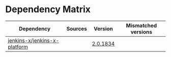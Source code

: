 # Dependency Matrix

Dependency | Sources | Version | Mismatched versions
---------- | ------- | ------- | -------------------
[jenkins-x/jenkins-x-platform](https://github.com/jenkins-x/jenkins-x-platform) |  | [2.0.1834](https://github.com/jenkins-x/jenkins-x-platform/releases/tag/v2.0.1834) | 
